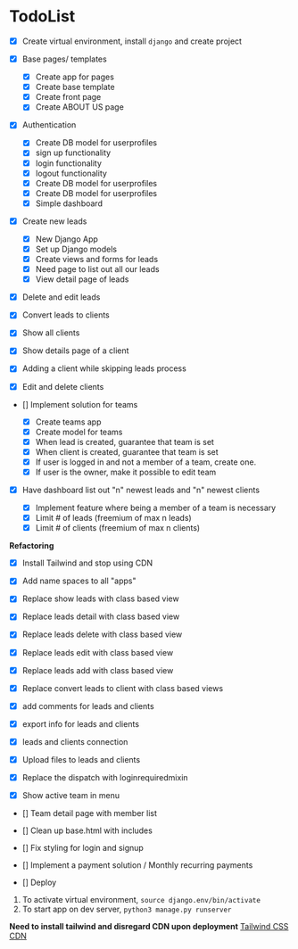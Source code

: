 # TodoList

- [x] Create virtual environment, install `django` and create project
- [x] Base pages/ templates

  - [x] Create app for pages
  - [x] Create base template
  - [x] Create front page
  - [x] Create ABOUT US page

- [x] Authentication

  - [x] Create DB model for userprofiles
  - [x] sign up functionality
  - [x] login functionality
  - [x] logout functionality
  - [x] Create DB model for userprofiles
  - [x] Create DB model for userprofiles
  - [x] Simple dashboard

- [x] Create new leads

  - [x] New Django App
  - [x] Set up Django models
  - [x] Create views and forms for leads
  - [x] Need page to list out all our leads
  - [x] View detail page of leads

- [x] Delete and edit leads
- [x] Convert leads to clients
- [x] Show all clients
- [x] Show details page of a client
- [x] Adding a client while skipping leads process
- [x] Edit and delete clients

- [] Implement solution for teams

  - [x] Create teams app
  - [x] Create model for teams
  - [x] When lead is created, guarantee that team is set
  - [x] When client is created, guarantee that team is set
  - [x] If user is logged in and not a member of a team, create one.
  - [x] If user is the owner, make it possible to edit team

- [x] Have dashboard list out "n" newest leads and "n" newest clients

  - [x] Implement feature where being a member of a team is necessary
  - [x] Limit # of leads (freemium of max n leads)
  - [x] Limit # of clients (freemium of max n clients)

**Refactoring**

- [x] Install Tailwind and stop using CDN
- [x] Add name spaces to all "apps"
- [x] Replace show leads with class based view
- [x] Replace leads detail with class based view
- [x] Replace leads delete with class based view
- [x] Replace leads edit with class based view
- [x] Replace leads add with class based view
- [x] Replace convert leads to client with class based views

- [x] add comments for leads and clients
- [x] export info for leads and clients
- [x] leads and clients connection
- [x] Upload files to leads and clients

- [x] Replace the dispatch with loginrequiredmixin
- [x] Show active team in menu
- [] Team detail page with member list
- [] Clean up base.html with includes
- [] Fix styling for login and signup

- [] Implement a payment solution / Monthly recurring payments
- [] Deploy

1. To activate virtual environment, `source django.env/bin/activate`
2. To start app on dev server, `python3 manage.py runserver`

**Need to install tailwind and disregard CDN upon deployment**
[Tailwind CSS CDN](https://tailwindcss.com/docs/installation/play-cdn)
